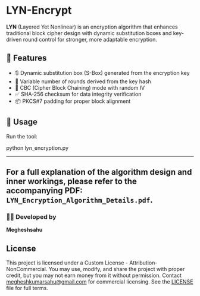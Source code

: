 # LYN-Encrypt

**LYN** (Layered Yet Nonlinear) is an encryption algorithm that enhances traditional block cipher 
design with dynamic substitution boxes and key-driven round control for stronger, more adaptable encryption.

## 🔐 Features

* 🔃 Dynamic substitution box (S-Box) generated from the encryption key
* 🔁 Variable number of rounds derived from the key hash
* 🔗 CBC (Cipher Block Chaining) mode with random IV
* ✅ SHA-256 checksum for data integrity verification
* 📦 PKCS#7 padding for proper block alignment

## 🚀 Usage

Run the tool:

python lyn_encryption.py

---
For a full explanation of the algorithm design and inner workings, please refer to the accompanying PDF: `LYN_Encryption_Algorithm_Details.pdf`.
---

### 👨‍💻 Developed by

**Megheshsahu**

## License
This project is licensed under a Custom License - Attribution-NonCommercial.
You may use, modify, and share the project with proper credit, but you may not earn money from it without permission.
Contact megheshkumarsahu@gmail.com for commercial licensing.
See the [LICENSE](LICENSE.txt) file for full terms.
